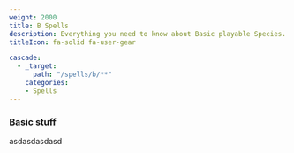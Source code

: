 ```yaml
---
weight: 2000
title: B Spells
description: Everything you need to know about Basic playable Species.
titleIcon: fa-solid fa-user-gear

cascade:
  - _target:
      path: "/spells/b/**"
    categories:
    - Spells
---
```


### Basic stuff

asdasdasdasd

